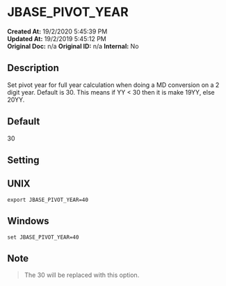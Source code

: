 # JBASE_PIVOT_YEAR

**Created At:** 19/2/2020 5:45:39 PM  
**Updated At:** 19/2/2019 5:45:12 PM  
**Original Doc:** n/a
**Original ID:** n/a
**Internal:** No  

## Description

Set pivot year for full year calculation when doing a MD conversion on a 2 digit year.  Default is 30.  This means if YY < 30 then it is make 19YY, else 20YY.

## Default

30

## Setting

## UNIX

```
export JBASE_PIVOT_YEAR=40
```

## Windows

```
set JBASE_PIVOT_YEAR=40
```

## Note

> The 30 will be replaced with this option.
